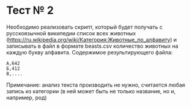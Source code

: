 # Тест № 2

Необходимо реализовать скрипт, который будет получать с русскоязычной википедии список всех животных (https://ru.wikipedia.org/wiki/Категория:Животные_по_алфавиту) и записывать в файл в формате beasts.csv количество животных на каждую букву алфавита. Содержимое результирующего файла:

```
А,642
Б,412
В,....
```

Примечание:
анализ текста производить не нужно, считается любая запись из категории (в ней может быть не только название, но и, например, род)
